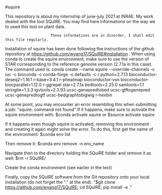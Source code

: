 #squire

This repository is about my internship of june-july 2021 at INRAE.
My work dealed with the tool SQuIRE. You may find here informations on the way we to used this tool on plant data.



                         These informations are in disorder, I shall edit this file regularly.



Installation of squire has been done following the instructions of the github repository at https://github.com/wyang17/SQuIRE#installation .
When using conda to create the squire environment, make sure to use the version of STAR corresponding to the reference genome version (2.7.1a in this case).
The command used is:
conda create --name squire --override-channels -c iuc -c bioconda -c conda-forge -c defaults -c r python=2.7.13 bioconductor-deseq2=1.16.1 r-base=3.4.1 r-pheatmap bioconductor-vsn bioconductor-biocparallel=1.12.0 r-ggrepel star=2.7.1a bedtools=2.25.0 samtools=1.1 stringtie=1.3.3 igvtools=2.3.93 ucsc-genepredtobed ucsc-gtftogenepred ucsc-genepredtogtf ucsc-bedgraphtobigwig r-hexbin



At some point, you may encounter an error resembling this when submitting a job:
"squire: command not found"
If it happens, make sure to activate the squire environment with:
$conda activate squire
or
$source activate squire

If it happens even though squire is activated, removing this environment and creating it again might solve the error.
To do this, first get the name of the environment:
$conda env list

Then remove it:
$conda env remove -n env_name

Navigate then to the directory holding the SQuIRE folder and remove it as well:
$rm -r SQuIRE/

Create the conda environment (see earlier in the text)

Finally, copy the SQuIRE software from the Git repository onto your local installation (do not forget the "." at the end).
"$git clone https://github.com/wyang17/SQuIRE; cd SQuIRE; pip install -e ."

